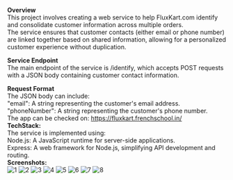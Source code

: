 <b>Overview </b><br>
This project involves creating a web service to help FluxKart.com identify and consolidate customer information across multiple orders. <br>The service ensures that customer contacts (either email or phone number) are linked together based on shared information, allowing for a personalized customer experience without duplication.

<b>Service Endpoint</b><br>
The main endpoint of the service is /identify, which accepts POST requests with a JSON body containing customer contact information.

<b>Request Format</b><br>
The JSON body can include:<br>
"email": A string representing the customer's email address.<br>
"phoneNumber": A string representing the customer's phone number.<br>
The app can be checked on: https://fluxkart.frenchschool.in/<br>
<b>TechStack:</b><br>
The service is implemented using:<br>
Node.js: A JavaScript runtime for server-side applications.<br>
Express: A web framework for Node.js, simplifying API development and routing.<br>
<b>Screenshots:</b><br>
![1](https://github.com/karanmiglani/fluxkart/assets/52616845/009cc0ca-ccbf-4824-8517-662e5af6b9e9)
![2](https://github.com/karanmiglani/fluxkart/assets/52616845/21414c15-8d73-47a8-a937-64048fbc8739)
![3](https://github.com/karanmiglani/fluxkart/assets/52616845/aeb65cb6-5184-43d7-9ba7-a70b41eceba7)
![4](https://github.com/karanmiglani/fluxkart/assets/52616845/e4ac4cad-08a2-4b8d-95f1-e364dee874ea)
![5](https://github.com/karanmiglani/fluxkart/assets/52616845/0c4d3f42-0503-486a-a213-0a1aa37c414d)
![6](https://github.com/karanmiglani/fluxkart/assets/52616845/b9e2355b-8227-4ba5-8679-82d55da03616)
![7](https://github.com/karanmiglani/fluxkart/assets/52616845/067699ea-68b1-4a48-a60c-b3f605b73aee)
![8](https://github.com/karanmiglani/fluxkart/assets/52616845/25753338-5ff7-413f-82a2-0f5c9e46bbaf)






